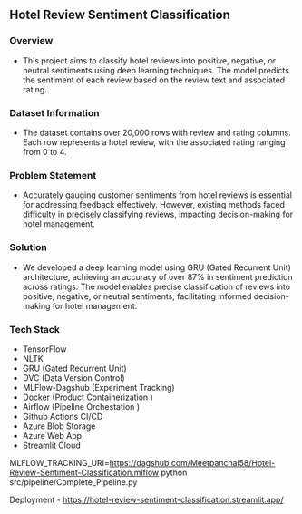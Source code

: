 ## Hotel Review Sentiment Classification

### Overview
- This project aims to classify hotel reviews into positive, negative, or neutral sentiments using deep learning techniques. The model predicts the sentiment of each review based on the review text and associated rating.

### Dataset Information
- The dataset contains over 20,000 rows with review and rating columns. Each row represents a hotel review, with the associated rating ranging from 0 to 4.

### Problem Statement
- Accurately gauging customer sentiments from hotel reviews is essential for addressing feedback effectively. However, existing methods faced difficulty in precisely classifying reviews, impacting decision-making for hotel management.

### Solution
- We developed a deep learning model using GRU (Gated Recurrent Unit) architecture, achieving an accuracy of over 87% in sentiment prediction across ratings. The model enables precise classification of reviews into positive, negative, or neutral sentiments, facilitating informed decision-making for hotel management.

### Tech Stack
- TensorFlow
- NLTK
- GRU (Gated Recurrent Unit)
- DVC (Data Version Control)
- MLFlow-Dagshub (Experiment Tracking)
- Docker (Product Containerization )
- Airflow (Pipeline Orchestation )
- Github Actions CI/CD
- Azure Blob Storage
- Azure Web App
- Streamlit Cloud


MLFLOW_TRACKING_URI=https://dagshub.com/Meetpanchal58/Hotel-Review-Sentiment-Classification.mlflow
python src/pipeline/Complete_Pipeline.py

Deployment - https://hotel-review-sentiment-classification.streamlit.app/
